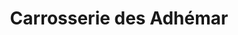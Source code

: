 ---
title: "Carrosserie des Adhémar"
url: /montelimar/carrosserie-des-adhemar/
shop: réparation de voitures
---